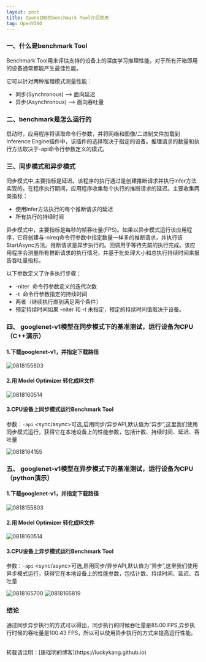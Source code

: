 ```yaml
---
layout: post
title: OpenVINO的benchmark Tool介绍使用
tag: OpenVINO
---
```


### 一、什么是benchmark Tool

Benchmark Tool用来评估支持的设备上的深度学习推理性能，对于所有开箱即用的设备通常都能产生最佳性能。

它可以针对两种推理模式测量性能：

- 同步(Synchronous) --> 面向延迟
- 异步(Asynchronous) --> 面向吞吐量
### 二、benchmark是怎么运行的

启动时，应用程序将读取命令行参数，并将网络和图像/二进制文件加载到Inference Engine插件中，该插件的选择取决于指定的设备。推理请求的数量和执行方法取决于-api命令行参数定义的模式。

### 三、同步模式和异步模式

同步模式中,主要指标是延迟。该程序的执行通过是创建推断请求并执行Infer方法实现的。在程序执行期间，应用程序收集每个执行的推断请求的延迟。主要收集两类指标：

- 使用Infer方法执行的每个推断请求的延迟
- 所有执行的持续时间

异步模式中，主要指标是每秒的帧吞吐量(FPS)。如果以异步模式运行该应用程序，它将创建与-nireq命令行参数中指定数量一样多的推断请求，并执行该StartAsync方法。推断请求是异步执行的。回调用于等待先前的执行完成。该应用程序会测量所有推断请求的执行情况，并基于批处理大小和总执行持续时间来报告吞吐量指标。

以下参数定义了许多执行步骤：

- -niter  命令行参数定义的迭代次数
- -t  命令行参数指定的持续时间
- 两者（继续执行直到满足两个条件）
- 预定持续时间如果 -niter 和 -t 未指定，预定的持续时间值取决于设备。

### 四、 googlenet-v1模型在同步模式下的基准测试，运行设备为CPU（C++演示）

#### 1.下载googlenet-v1，并指定下载路径

![0818155803](https://cdn.jsdelivr.net/gh/luckykang/picture_bed/blogs_images/0818155803.png)

#### 2.用 Model Optimizer 转化成IR文件

![0818160514](https://cdn.jsdelivr.net/gh/luckykang/picture_bed/blogs_images/0818160514.png)


#### 3.CPU设备上同步模式运行Benchmark Tool

参数：`-api` <sync/async>可选,启用同步/异步API,默认值为“异步”,这里我们使用同步模式运行，获得它在本地设备上的性能参数，包括计数、持续时间、延迟、吞吐量

![0818164155](https://cdn.jsdelivr.net/gh/luckykang/picture_bed/blogs_images/0818164155.png)


### 五、 googlenet-v1模型在异步模式下的基准测试，运行设备为CPU（python演示）

#### 1.下载googlenet-v1，并指定下载路径

![0818155803](https://cdn.jsdelivr.net/gh/luckykang/picture_bed/blogs_images/0818155803.png)

#### 2.用 Model Optimizer 转化成IR文件

![0818160514](https://cdn.jsdelivr.net/gh/luckykang/picture_bed/blogs_images/0818160514.png)


#### 3.CPU设备上异步模式运行Benchmark Tool

参数：`-api` <sync/async>可选,启用同步/异步API,默认值为“异步”,这里我们使用异步模式运行，获得它在本地设备上的性能参数，包括计数、持续时间、延迟、吞吐量

![0818165700](https://cdn.jsdelivr.net/gh/luckykang/picture_bed/blogs_images/0818165700.png)
![0818165819](https://cdn.jsdelivr.net/gh/luckykang/picture_bed/blogs_images/0818165819.png)



### 结论
通过同步异步执行的方式可以得出，同步执行的时候吞吐量是85.00 FPS,异步执行时候的吞吐量是100.43 FPS，所以可以使用异步执行的方式来提高运行性能。

<br>
转载请注明：[康瑶明的博客](https://luckykang.github.io)
